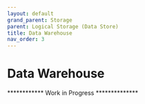 ```yaml
---
layout: default
grand_parent: Storage
parent: Logical Storage (Data Store)
title: Data Warehouse
nav_order: 3
---
```



# Data Warehouse

************ Work in Progress **************